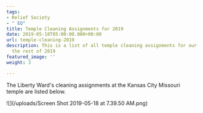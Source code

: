 ```yaml
---
tags:
- Relief Society
- " EQ"
title: Temple Cleaning Assignments for 2019
date: 2019-05-18T05:00:00.000+00:00
url: temple-cleaning-2019
description: This is a list of all temple cleaning assignments for our ward through
  the rest of 2019
featured_image: ''
weight: 3

---
```

The Liberty Ward's cleaning assignments at the Kansas City Missouri temple are listed below.

![](/uploads/Screen Shot 2019-05-18 at 7.39.50 AM.png)